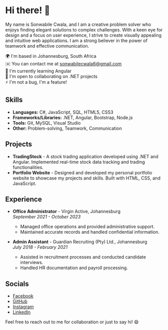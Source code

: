 # Hi there! 👋

My name is Sonwabile Cwala, and I am a creative problem solver who enjoys finding elegant solutions to complex challenges. With a keen eye for design and a focus on user experience, I strive to create visually appealing and intuitive web applications. I am a strong believer in the power of teamwork and effective communication.

🌍  I'm based in Johannesburg, South Africa  
✉️  You can contact me at [sonwabilecwala6@gmail.com](mailto:sonwabilecwala6@gmail.com)  
🧠  I'm currently learning Angular  
🤝  I'm open to collaborating on .NET projects  
⚡️  I'm not a bug, I'm a feature!  

## Skills

- **Languages:** C#, JavaScript, SQL, HTML5, CSS3
- **Frameworks/Libraries:** .NET, Angular, Bootstrap, Node.js
- **Tools:** Git, MySQL, Visual Studio
- **Other:** Problem-solving, Teamwork, Communication

## Projects

- **TradingStock** - A stock trading application developed using .NET and Angular. Implemented real-time stock data tracking and trading functionalities.
- **Portfolio Website** - Designed and developed my personal portfolio website to showcase my projects and skills. Built with HTML, CSS, and JavaScript.

## Experience

- **Office Administrator** - Virgin Active, Johannesburg  
  *September 2021 - October 2023*  
  - Managed office operations and provided administrative support.
  - Maintained accurate records and handled confidential information.

- **Admin Assistant** - Guardian Recruiting (Pty) Ltd., Johannesburg  
  *July 2018 - February 2021*  
  - Assisted in recruitment processes and conducted candidate interviews.
  - Handled HR documentation and payroll processing.

## Socials

- [Facebook](https://www.facebook.com/sonwabile.cwala/)
- [GitHub](https://www.github.com/Sosocwala)
- [Instagram](http://www.instagram.com/sosocwala/)
- [LinkedIn](https://www.linkedin.com/in/sonwabile-cwala-8b23051bb/)

Feel free to reach out to me for collaboration or just to say hi! 😄


